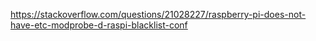 https://stackoverflow.com/questions/21028227/raspberry-pi-does-not-have-etc-modprobe-d-raspi-blacklist-conf